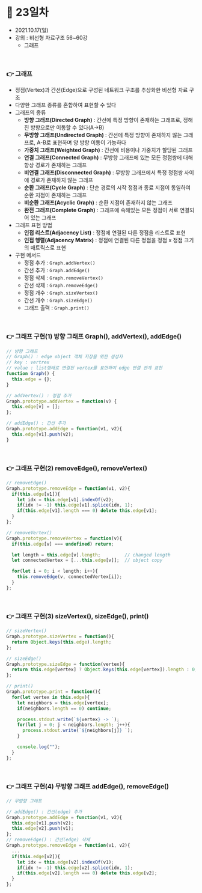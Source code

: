 # 📌 23일차 
- 2021.10.17(일)
- 강의 : 비선형 자료구조 56~60강
  - 그래프
  
<br>

### 👉 그래프
- 정점(Vertex)과 간선(Edge)으로 구성된 네트워크 구조를 추상화한 비선형 자료 구조
- 다양한 그래프 종류를 혼합하여 표현할 수 있다
- 그래프의 종류
  - **방향 그래프(Directed Graph)** : 간선에 특정 방향이 존재하는 그래프로, 정해진 방향으로만 이동할 수 있다(A→B)
  - **무방향 그래프(Undirected Graph)** : 간선에 특정 방향이 존재하지 않는 그래프로, A-B로 표현하며 양 방향 이동이 가능하다
  - **가중치 그래프(Weighted Graph)** : 간선에 비용이나 가중치가 할당된 그래프
  - **연결 그래프(Connected Graph)** : 무방향 그래프에 있는 모든 정점쌍에 대해 항상 경로가 존재하는 그래프
  - **비연결 그래프(Disconnected Graph)** : 무방향 그래프에서 특정 정점쌍 사이에 경로가 존재하지 않는 그래프
  - **순환 그래프(Cycle Graph)** : 단순 경로의 시작 정점과 종료 지점이 동일하여 순환 지점이 존재하는 그래프
  - **비순환 그래프(Acyclic Graph)** : 순환 지점이 존재하지 않는 그래프
  - **완전 그래프(Complete Graph)** : 그래프에 속해있는 모든 정점이 서로 연결되어 있는 그래프
- 그래프 표현 방법
  - **인접 리스트(Adjacency List)** : 정점에 연결된 다른 정점을 리스트로 표현 
  - **인접 행렬(Adjacency Matrix)** : 정점에 연결된 다른 정점을 정점 x 정점 크기의 매트릭스로 표현 
- 구현 메서드
  - 정점 추가 : `Graph.addVertex()`
  - 간선 추가 : `Graph.addEdge()`
  - 정점 삭제 : `Graph.removeVertex()`
  - 간선 삭제 : `Graph.removeEdge()`
  - 정점 개수 : `Graph.sizeVertex()`
  - 간선 개수 : `Graph.sizeEdge()`
  - 그래프 출력 : `Graph.print()`

<br> 




### 👉 그래프 구현(1) 방향 그래프 Graph(), addVertex(), addEdge()
```javascript
// 방향 그래프
// Graph() : edge object 객체 저장을 위한 생성자
// key : vertrex
// value : list형태로 연결된 vertex를 표현하여 edge 연결 관계 표현
function Graph() {
  this.edge = {};
}

// addVertex() : 정점 추가
Graph.prototype.addVertex = function(v) {
  this.edge[v] = [];
};

// addEdge() : 간선 추가 
Graph.prototype.addEdge = function(v1, v2){
  this.edge[v1].push(v2);
}
```

<br>



### 👉 그래프 구현(2) removeEdge(), removeVertex()
```javascript
// removeEdge()
Graph.prototype.removeEdge = function(v1, v2){
  if(this.edge[v1]){
    let idx = this.edge[v1].indexOf(v2);
    if(idx != -1) this.edge[v1].splice(idx, 1);
    if(this.edge[v1].length === 0) delete this.edge[v1];
  }
};

// removeVertex()
Graph.prototype.removeVertex = function(v){
  if(this.edge[v] === undefined) return;

  let length = this.edge[v].length;         // changed length
  let connectedVertex = [...this.edge[v]];  // object copy

  for(let i = 0; i < length; i++){
    this.removeEdge(v, connectedVertex[i]);
  }
};
```

<br>



### 👉 그래프 구현(3) sizeVertex(), sizeEdge(), print()
```javascript
// sizeVertex()
Graph.prototype.sizeVertex = function(){
  return Object.keys(this.edge).length;
};

// sizeEdge()
Graph.prototype.sizeEdge = function(vertex){
  return this.edge[vertex] ? Object.keys(this.edge[vertex]).length : 0;
};

// print()
Graph.prototype.print = function(){
  for(let vertex in this.edge){
    let neighbors = this.edge[vertex];
    if(neighbors.length == 0) continue;

    process.stdout.write(`${vertex} -> `);
    for(let j = 0; j < neighbors.length; j++){
      process.stdout.write(`${neighbors[j]} `);
    }

    console.log("");
  }
};
```

<br>

### 👉 그래프 구현(4) 무방향 그래프 addEdge(), removeEdge()
```javascript
// 무방향 그래프

// addEdge() : 간선(edge) 추가
Graph.prototype.addEdge = function(v1, v2){
  this.edge[v1].push(v2);
  this.edge[v2].push(v1);
};
// removeEdge() : 간선(edge) 삭제
Graph.prototype.removeEdge = function(v1, v2){
  ...
  if(this.edge[v2]){
    let idx = this.edge[v2].indexOf(v1);
    if(idx != -1) this.edge[v2].splice(idx, 1);
    if(this.edge[v2].length === 0) delete this.edge[v2];
  }
};

```

<br>



